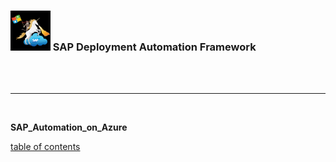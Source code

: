 ### <img src="assets/images/UnicornSAPBlack256x256.png" width="64px"> SAP Deployment Automation Framework <!-- omit in toc -->

<br/><br/>

---

<br/>

**SAP\_Automation\_on\_Azure**

[table of contents](table_of_contents.md)
